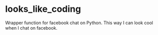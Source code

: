 # looks_like_coding
Wrapper function for facebook chat on Python. This way I can look cool when I chat on facebook.
